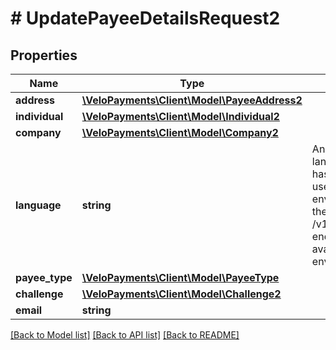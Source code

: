 # # UpdatePayeeDetailsRequest2

## Properties

Name | Type | Description | Notes
------------ | ------------- | ------------- | -------------
**address** | [**\VeloPayments\Client\Model\PayeeAddress2**](PayeeAddress2.md) |  | [optional]
**individual** | [**\VeloPayments\Client\Model\Individual2**](Individual2.md) |  | [optional]
**company** | [**\VeloPayments\Client\Model\Company2**](Company2.md) |  | [optional]
**language** | **string** | An IETF BCP 47 language code which has been configured for use within this Velo environment.&lt;BR&gt; See the /v1/supportedLanguages endpoint to list the available codes for an environment. | [optional]
**payee_type** | [**\VeloPayments\Client\Model\PayeeType**](PayeeType.md) |  | [optional]
**challenge** | [**\VeloPayments\Client\Model\Challenge2**](Challenge2.md) |  | [optional]
**email** | **string** |  | [optional]

[[Back to Model list]](../../README.md#models) [[Back to API list]](../../README.md#endpoints) [[Back to README]](../../README.md)
